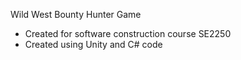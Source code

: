 Wild West Bounty Hunter Game
- Created for software construction course SE2250
- Created using Unity and C# code
